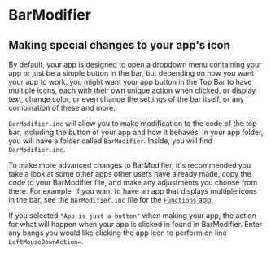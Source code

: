 # BarModifier

## Making special changes to your app's icon

By default, your app is designed to open a dropdown menu containing your app or just be a simple button in the bar, but depending on how you want your app to work, you might want your app button in the Top Bar to have multiple icons, each with their own unique action when clicked, or display text, change color, or even change the settings of the bar itself, or any combination of these and more.

`BarModifier.inc` will allow you to make modification to the code of the top bar, including the button of your app and how it behaves. In your app folder, you will have a folder called `BarModifier`. Inside, you will find `BarModifier.inc`.

To make more advanced changes to BarModifier, it's recommended you take a look at some other apps other users have already made, copy the code to your BarModifier file, and make any adjustments you choose from there. For example, if you want to have an app that displays multiple icons in the bar, see the `BarModifier.inc` file for the [`Functions` app](https://www.droptopfour.com/community-apps/?id=41).&#x20;

If you selected `"App is just a button"` when making your app, the action for what will happen when your app is clicked in found in BarModifier. Enter any bangs you would like clicking the app icon to perform on line `LeftMouseDownAction=`.
